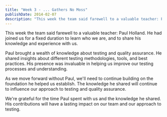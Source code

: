 ```yaml
---
title: "Week 3 - ... Gathers No Moss"
publishDate: 2014-02-07
description: "This week the team said farewell to a valuable teacher: Paul Holland. He had joined us for a fixed duration to learn who we are..."
---
```


This week the team said farewell to a valuable teacher: Paul Holland. He had joined us for a fixed duration to learn who we are, and to share his knowledge and experience with us.

Paul brought a wealth of knowledge about testing and quality assurance. He shared insights about different testing methodologies, tools, and best practices. His presence was invaluable in helping us improve our testing processes and understanding.

As we move forward without Paul, we'll need to continue building on the foundation he helped us establish. The knowledge he shared will continue to influence our approach to testing and quality assurance.

We're grateful for the time Paul spent with us and the knowledge he shared. His contributions will have a lasting impact on our team and our approach to testing.
